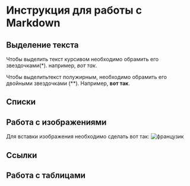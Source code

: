 # Инструкция для работы с Markdown

## Выделение текста
 Чтобы выделить текст курсивом необходимо обрамить его звездочками(*). например, *вот так*.

Чтобы выделитьтекст полужирным, необходимо обрамить его двойными звездочками (**). Например, **вот так**.

## Списки

## Работа с изображениями
Для вставки изображения необходимо сделать вот так:
![французик](french.jpeg)

## Ссылки

## Работа с таблицами 

